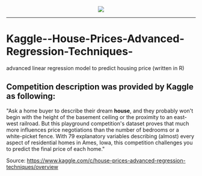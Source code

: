 <div align="center">
  <img src="https://storage.googleapis.com/kaggle-competitions/kaggle/5407/media/housesbanner.png"><br>
</div>

-----------------
# Kaggle--House-Prices-Advanced-Regression-Techniques-
advanced linear regression model to predict housing price (written in R)

## Competition description was provided by Kaggle as following:

"Ask a home buyer to describe their dream **house**, and they probably won't begin with the height of the basement ceiling or the proximity to an east-west railroad. But this playground competition's dataset proves that much more influences price negotiations than the number of bedrooms or a white-picket fence. With 79 explanatory variables describing (almost) every aspect of residential homes in Ames, Iowa, this competition challenges you to predict the final price of each home."

Source: https://www.kaggle.com/c/house-prices-advanced-regression-techniques/overview
